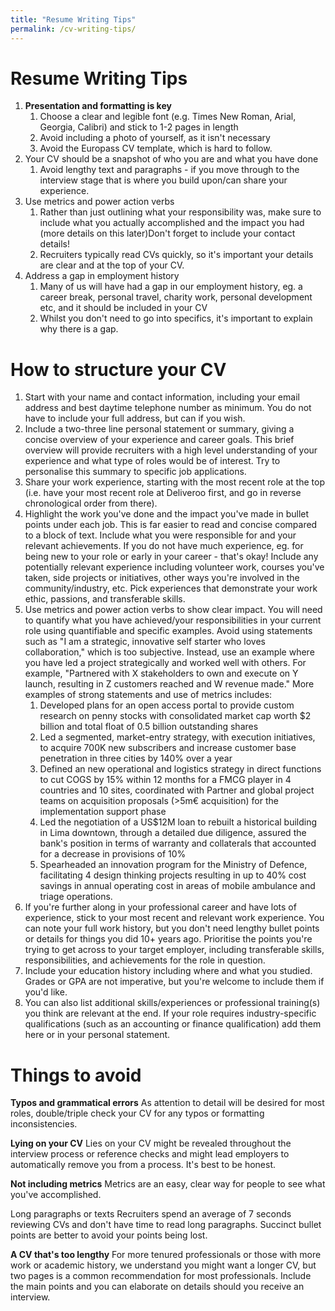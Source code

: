 ```yaml
---
title: "Resume Writing Tips"
permalink: /cv-writing-tips/
---
```

# Resume Writing Tips

1. **Presentation and formatting is key**
    1. Choose a clear and legible font (e.g. Times New Roman, Arial, Georgia, Calibri) and stick to 1-2 pages in length
    2. Avoid including a photo of yourself, as it isn't necessary
    3. Avoid the Europass CV template, which is hard to follow.
2. Your CV should be a snapshot of who you are and what you have done
    1. Avoid lengthy text and paragraphs - if you move through to the interview stage that is where you build upon/can share your experience.
3. Use metrics and power action verbs
    1. Rather than just outlining what your responsibility was, make sure to include what you actually accomplished and the impact you had (more details on this later)Don't forget to include your contact details!
    2. Recruiters typically read CVs quickly, so it's important your details are clear and at the top of your CV.
4. Address a gap in employment history
    1. Many of us will have had a gap in our employment history, eg. a career break, personal travel, charity work, personal development etc, and it should be included in your CV
    2. Whilst you don't need to go into specifics, it's important to explain why there is a gap.

# **How to structure your CV**

1. Start with your name and contact information, including your email address and best daytime telephone number as minimum. You do not have to include your full address, but can if you wish.
2. Include a two-three line personal statement or summary, giving a concise overview of your experience and career goals. This brief overview will provide recruiters with a high level understanding of your experience and what type of roles would be of interest. Try to personalise this summary to specific job applications.
3. Share your work experience, starting with the most recent role at the top (i.e. have your most recent role at Deliveroo first, and go in reverse chronological order from there).
4. Highlight the work you've done and the impact you've made in bullet points under each job. This is far easier to read and concise compared to a block of text. Include what you were responsible for and your relevant achievements. If you do not have much experience, eg. for being new to your role or early in your career - that's okay! Include any potentially relevant experience including volunteer work, courses you've taken, side projects or initiatives, other ways you're involved in the community/industry, etc. Pick experiences that demonstrate your work ethic, passions, and transferable skills.
5. Use metrics and power action verbs to show clear impact. You will need to quantify what you have achieved/your responsibilities in your current role using quantifiable and specific examples. Avoid using statements such as "I am a strategic, innovative self starter who loves collaboration," which is too subjective. Instead, use an example where you have led a project strategically and worked well with others. For example, "Partnered with X stakeholders to own and execute on Y launch, resulting in Z customers reached and W revenue made." More examples of strong statements and use of metrics includes:
    1. Developed plans for an open access portal to provide custom research on penny stocks with consolidated market cap worth $2 billion and total float of 0.5 billion outstanding shares		
    2. Led a segmented, market-entry strategy, with execution initiatives, to acquire 700K new subscribers and increase customer base penetration in three cities by 140% over a year
    3. Defined an new operational and logistics strategy in direct functions to cut COGS by 15% within 12 months for a FMCG player in 4 countries and 10 sites, coordinated with Partner and global project teams on acquisition proposals (>5m€ acquisition) for the implementation support phase
    4. Led the negotiation of a US$12M loan to rebuilt a historical building in Lima downtown, through a detailed due diligence, assured the bank's position in terms of warranty and collaterals that accounted for a decrease in provisions of 10%
    5. Spearheaded an innovation program for the Ministry of Defence, facilitating 4 design thinking projects resulting in up to 40% cost savings in annual operating cost in areas of mobile ambulance and triage operations.
6. If you're further along in your professional career and have lots of experience, stick to your most recent and relevant work experience. You can note your full work history, but you don't need lengthy bullet points or details for things you did 10+ years ago. Prioritise the points you're trying to get across to your target employer, including transferable skills, responsibilities, and achievements for the role in question.
7. Include your education history including where and what you studied. Grades or GPA are not imperative, but you're welcome to include them if you'd like.
8. You can also list additional skills/experiences or professional training(s) you think are relevant at the end. If your role requires industry-specific qualifications (such as an accounting or finance qualification) add them here or in your personal statement.

# Things to avoid

**Typos and grammatical errors**
As attention to detail will be desired for most roles, double/triple check your CV for any typos or formatting inconsistencies.

**Lying on your CV**
Lies on your CV might be revealed throughout the interview process or reference checks and might lead employers to automatically remove you from a process. It's best to be honest.

**Not including metrics**
Metrics are an easy, clear way for people to see what you've accomplished.

Long paragraphs or texts
Recruiters spend an average of 7 seconds reviewing CVs and don't have time to read long paragraphs. Succinct bullet points are better to avoid your points being lost.

**A CV that's too lengthy**
For more tenured professionals or those with more work or academic history, we understand you might want a longer CV, but two pages is a common recommendation for most professionals. Include the main points and you can elaborate on details should you receive an interview.